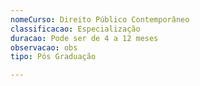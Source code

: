 ```yaml
---
nomeCurso: Direito Público Contemporâneo
classificacao: Especialização
duracao: Pode ser de 4 a 12 meses
observacao: obs
tipo: Pós Graduação

---
```


